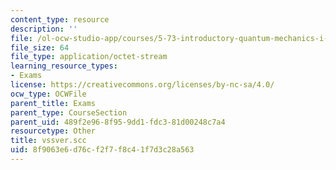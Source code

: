 ```yaml
---
content_type: resource
description: ''
file: /ol-ocw-studio-app/courses/5-73-introductory-quantum-mechanics-i-fall-2005/8f9063e6d76cf2f7f8c41f7d3c28a563_vssver.scc
file_size: 64
file_type: application/octet-stream
learning_resource_types:
- Exams
license: https://creativecommons.org/licenses/by-nc-sa/4.0/
ocw_type: OCWFile
parent_title: Exams
parent_type: CourseSection
parent_uid: 489f2e96-8f95-9dd1-fdc3-81d00248c7a4
resourcetype: Other
title: vssver.scc
uid: 8f9063e6-d76c-f2f7-f8c4-1f7d3c28a563
---
```

